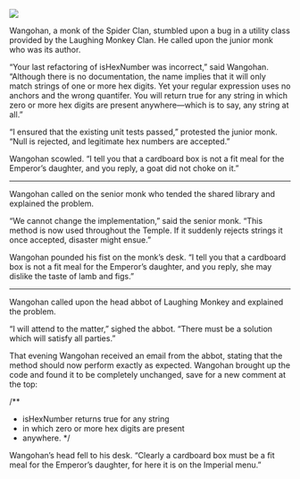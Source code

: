 ![](/pages/case-135/lunch.jpg)

Wangohan, a monk of the Spider Clan, stumbled upon a bug in a utility class provided by the Laughing Monkey Clan. He called upon the junior monk who was its author.

“Your last refactoring of isHexNumber was incorrect,” said Wangohan. “Although there is no documentation, the name implies that it will only match strings of one or more hex digits.  Yet your regular expression uses no anchors and the wrong quantifer.  You will return true for any string in which zero or more hex digits are present anywhere—which is to say, any string at all.”

“I ensured that the existing unit tests passed,” protested the junior monk.  “Null is rejected, and legitimate hex numbers are accepted.”

Wangohan scowled. “I tell you that a cardboard box is not a fit meal for the Emperor’s daughter, and you reply, a goat did not choke on it.”

----------

Wangohan called on the senior monk who tended the shared library and explained the problem.

“We cannot change the implementation,” said the senior monk. “This method is now used throughout the Temple.  If it suddenly rejects strings it once accepted, disaster might ensue.”

Wangohan pounded his fist on the monk’s desk.  “I tell you that a cardboard box is not a fit meal for the Emperor’s daughter, and you reply, she may dislike the taste of lamb and figs.”

----------

Wangohan called upon the head abbot of Laughing Monkey and explained the problem.

“I will attend to the matter,” sighed the abbot. “There must be a solution which will satisfy all parties.”

That evening Wangohan received an email from the abbot, stating that the method should now perform exactly as expected.  Wangohan brought up the code and found it to be completely unchanged, save for a new comment at the top:

    
  /**
   * isHexNumber returns true for any string
   * in which zero or more hex digits are present
   * anywhere.
   */


Wangohan’s head fell to his desk.  “Clearly a cardboard box must be a fit meal for the Emperor’s daughter, for here it is on the Imperial menu.”
